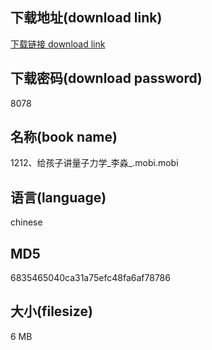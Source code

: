 ## 下载地址(download link)
[下载链接 download link](https://voluble-croquembouche-d321dc.netlify.app/?s=1212%E3%80%81%E7%BB%99%E5%AD%A9%E5%AD%90%E8%AE%B2%E9%87%8F%E5%AD%90%E5%8A%9B%E5%AD%A6_%E6%9D%8E%E6%B7%BC_.mobi)

## 下载密码(download password)
8078

## 名称(book name)
1212、给孩子讲量子力学_李淼_.mobi.mobi

## 语言(language)
chinese

## MD5
6835465040ca31a75efc48fa6af78786

## 大小(filesize)
6 MB
